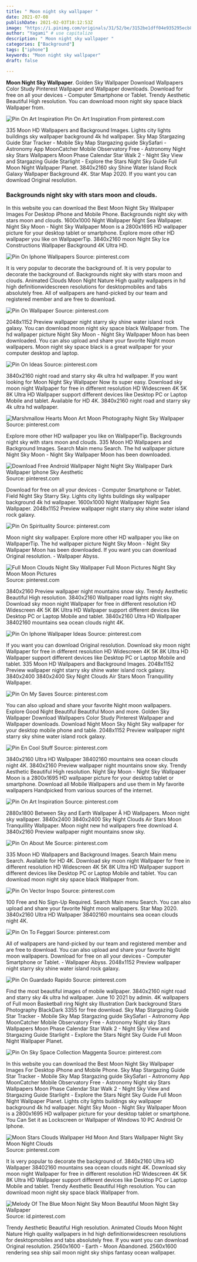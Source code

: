 ```yaml
---
title: " Moon night sky wallpaper "
date: 2021-07-08
publishDate: 2021-02-03T10:12:53Z
image: "https://i.pinimg.com/originals/31/52/be/3152be1dff04e935295ecb80b5163b86.jpg"
author: "Yagami" # use capitalize
description: " Moon night sky wallpaper "
categories: ["Background"]
tags: ["iphone"]
keywords: "Moon night sky wallpaper"
draft: false

---
```



**Moon Night Sky Wallpaper**. Golden Sky Wallpaper Download Wallpapers Color Study Pinterest Wallpaper and Wallpaper downloads. Download for free on all your devices - Computer Smartphone or Tablet. Trendy Aesthetic Beautiful High resolution. You can download moon night sky space black Wallpaper from.

![Pin On Art Inspiration](https://i.pinimg.com/originals/95/a3/7d/95a37df6419c3a268d535a8baaaef0d5.jpg "Pin On Art Inspiration")
Pin On Art Inspiration From pinterest.com


335 Moon HD Wallpapers and Background Images. Lights city lights buildings sky wallpaper background 4k hd wallpaper. Sky Map Stargazing Guide Star Tracker - Mobile Sky Map Stargazing guide SkySafari - Astronomy App MoonCatcher Mobile Observatory Free - Astronomy Night sky Stars Wallpapers Moon Phase Calendar Star Walk 2 - Night Sky View and Stargazing Guide Starlight - Explore the Stars Night Sky Guide Full Moon Night Wallpaper Planet. 3840x2160 sky Shine Water Island Rock Galaxy Wallpaper Background 4K. Star Map 2020. If you want you can download Original resolution.

### Backgrounds night sky with stars moon and clouds.

In this website you can download the Best Moon Night Sky Wallpaper Images For Desktop iPhone and Mobile Phone. Backgrounds night sky with stars moon and clouds. 1600x1000 Night Wallpaper Night Sea Wallpaper. Night Sky Moon - Night Sky Wallpaper Moon is a 2800x1695 HD wallpaper picture for your desktop tablet or smartphone. Explore more other HD wallpaper you like on WallpaperTip. 3840x2160 moon Night Sky Ice Constructions Wallpaper Background 4K Ultra HD.


![Pin On Iphone Wallpapers](https://i.pinimg.com/originals/fb/55/3d/fb553db0db1468fd82685ea94577619e.jpg "Pin On Iphone Wallpapers")
Source: pinterest.com

It is very popular to decorate the background of. It is very popular to decorate the background of. Backgrounds night sky with stars moon and clouds. Animated Clouds Moon Night Nature High quality wallpapers in hd high definitionwidescreen resolutions for desktopmobiles and tabs absolutely free. All of wallpapers are hand-picked by our team and registered member and are free to download.

![Pin On Wallpaper](https://i.pinimg.com/originals/ed/f8/5b/edf85bbb8f8fe3106edc9953c9897f35.jpg "Pin On Wallpaper")
Source: pinterest.com

2048x1152 Preview wallpaper night starry sky shine water island rock galaxy. You can download moon night sky space black Wallpaper from. The hd wallpaper picture Night Sky Moon - Night Sky Wallpaper Moon has been downloaded. You can also upload and share your favorite Night moon wallpapers. Moon night sky space black is a great wallpaper for your computer desktop and laptop.

![Pin On Ideas](https://i.pinimg.com/474x/ae/1e/2c/ae1e2cde0bfaddb318ae86980688c509.jpg "Pin On Ideas")
Source: pinterest.com

3840x2160 night road and starry sky 4k ultra hd wallpaper. If you want looking for Moon Night Sky Wallpaper Now its super easy. Download sky moon night Wallpaper for free in different resolution HD Widescreen 4K 5K 8K Ultra HD Wallpaper support different devices like Desktop PC or Laptop Mobile and tablet. Available for HD 4K. 3840x2160 night road and starry sky 4k ultra hd wallpaper.

![Marshmallow Hearts Moon Art Moon Photography Night Sky Wallpaper](https://i.pinimg.com/736x/a3/22/b9/a322b9d14c9bb7a41d2f118b0d6eec8d.jpg "Marshmallow Hearts Moon Art Moon Photography Night Sky Wallpaper")
Source: pinterest.com

Explore more other HD wallpaper you like on WallpaperTip. Backgrounds night sky with stars moon and clouds. 335 Moon HD Wallpapers and Background Images. Search Main menu Search. The hd wallpaper picture Night Sky Moon - Night Sky Wallpaper Moon has been downloaded.

![Download Free Android Wallpaper Night Night Sky Wallpaper Dark Wallpaper Iphone Sky Aesthetic](https://i.pinimg.com/474x/f9/fd/10/f9fd10eb267221a964b2e2eee3c7d11c.jpg "Download Free Android Wallpaper Night Night Sky Wallpaper Dark Wallpaper Iphone Sky Aesthetic")
Source: pinterest.com

Download for free on all your devices - Computer Smartphone or Tablet. Field Night Sky Starry Sky. Lights city lights buildings sky wallpaper background 4k hd wallpaper. 1600x1000 Night Wallpaper Night Sea Wallpaper. 2048x1152 Preview wallpaper night starry sky shine water island rock galaxy.

![Pin On Spirituality](https://i.pinimg.com/564x/e3/d3/3b/e3d33b823ad821a970da5f5579c969fc.jpg "Pin On Spirituality")
Source: pinterest.com

Moon night sky wallpaper. Explore more other HD wallpaper you like on WallpaperTip. The hd wallpaper picture Night Sky Moon - Night Sky Wallpaper Moon has been downloaded. If you want you can download Original resolution. - Wallpaper Abyss.

![Full Moon Clouds Night Sky Wallpaper Full Moon Pictures Night Sky Moon Moon Pictures](https://i.pinimg.com/originals/93/d0/0a/93d00ab396298e962617593e2bf6c213.jpg "Full Moon Clouds Night Sky Wallpaper Full Moon Pictures Night Sky Moon Moon Pictures")
Source: pinterest.com

3840x2160 Preview wallpaper night mountains snow sky. Trendy Aesthetic Beautiful High resolution. 3840x2160 Wallpaper road lights night sky. Download sky moon night Wallpaper for free in different resolution HD Widescreen 4K 5K 8K Ultra HD Wallpaper support different devices like Desktop PC or Laptop Mobile and tablet. 3840x2160 Ultra HD Wallpaper 38402160 mountains sea ocean clouds night 4K.

![Pin On Iphone Wallpaper Ideas](https://i.pinimg.com/564x/61/9c/58/619c589375e37c24edad84c871ed7b95.jpg "Pin On Iphone Wallpaper Ideas")
Source: pinterest.com

If you want you can download Original resolution. Download sky moon night Wallpaper for free in different resolution HD Widescreen 4K 5K 8K Ultra HD Wallpaper support different devices like Desktop PC or Laptop Mobile and tablet. 335 Moon HD Wallpapers and Background Images. 2048x1152 Preview wallpaper night starry sky shine water island rock galaxy. 3840x2400 3840x2400 Sky Night Clouds Air Stars Moon Tranquillity Wallpaper.

![Pin On My Saves](https://i.pinimg.com/originals/f7/08/cf/f708cf15caa93a273844529713f08cc4.jpg "Pin On My Saves")
Source: pinterest.com

You can also upload and share your favorite Night moon wallpapers. Explore Good Night Beautiful Beautiful Moon and more. Golden Sky Wallpaper Download Wallpapers Color Study Pinterest Wallpaper and Wallpaper downloads. Download Night Moon Sky Night Sky wallpaper for your desktop mobile phone and table. 2048x1152 Preview wallpaper night starry sky shine water island rock galaxy.

![Pin En Cool Stuff](https://i.pinimg.com/originals/72/b1/40/72b140303feb246fb80e5890355c88da.jpg "Pin En Cool Stuff")
Source: pinterest.com

3840x2160 Ultra HD Wallpaper 38402160 mountains sea ocean clouds night 4K. 3840x2160 Preview wallpaper night mountains snow sky. Trendy Aesthetic Beautiful High resolution. Night Sky Moon - Night Sky Wallpaper Moon is a 2800x1695 HD wallpaper picture for your desktop tablet or smartphone. Download all Mobile Wallpapers and use them in My favorite wallpapers Handpicked from various sources of the internet.

![Pin On Art Inspiration](https://i.pinimg.com/originals/95/a3/7d/95a37df6419c3a268d535a8baaaef0d5.jpg "Pin On Art Inspiration")
Source: pinterest.com

2880x1800 Between Sky and Earth Wallpaper Â HD Wallpapers. Moon night sky wallpaper. 3840x2400 3840x2400 Sky Night Clouds Air Stars Moon Tranquillity Wallpaper. Moon night new hd wallpapers free download 4. 3840x2160 Preview wallpaper night mountains snow sky.

![Pin On About Me](https://i.pinimg.com/736x/34/90/12/34901289a566472421cbd520d963f2f2.jpg "Pin On About Me")
Source: pinterest.com

335 Moon HD Wallpapers and Background Images. Search Main menu Search. Available for HD 4K. Download sky moon night Wallpaper for free in different resolution HD Widescreen 4K 5K 8K Ultra HD Wallpaper support different devices like Desktop PC or Laptop Mobile and tablet. You can download moon night sky space black Wallpaper from.

![Pin On Vector Inspo](https://i.pinimg.com/originals/bd/18/8c/bd188c12db651850e8bb86726d9cc646.jpg "Pin On Vector Inspo")
Source: pinterest.com

100 Free and No Sign-Up Required. Search Main menu Search. You can also upload and share your favorite Night moon wallpapers. Star Map 2020. 3840x2160 Ultra HD Wallpaper 38402160 mountains sea ocean clouds night 4K.

![Pin On To Feggari](https://i.pinimg.com/originals/6a/3e/27/6a3e275355872c78457ff1397db7ecab.jpg "Pin On To Feggari")
Source: pinterest.com

All of wallpapers are hand-picked by our team and registered member and are free to download. You can also upload and share your favorite Night moon wallpapers. Download for free on all your devices - Computer Smartphone or Tablet. - Wallpaper Abyss. 2048x1152 Preview wallpaper night starry sky shine water island rock galaxy.

![Pin On Guardado Rapido](https://i.pinimg.com/736x/2a/14/24/2a1424488b4abc5e5877425bf134d238.jpg "Pin On Guardado Rapido")
Source: pinterest.com

Find the most beautiful images of mobile wallpaper. 3840x2160 night road and starry sky 4k ultra hd wallpaper. June 10 2021 by admin. 4K wallpapers of Full moon Basketball ring Night sky Illustration Dark background Stars Photography BlackDark 3355 for free download. Sky Map Stargazing Guide Star Tracker - Mobile Sky Map Stargazing guide SkySafari - Astronomy App MoonCatcher Mobile Observatory Free - Astronomy Night sky Stars Wallpapers Moon Phase Calendar Star Walk 2 - Night Sky View and Stargazing Guide Starlight - Explore the Stars Night Sky Guide Full Moon Night Wallpaper Planet.

![Pin On Sky Space Collection Maggenta](https://i.pinimg.com/originals/4c/0f/e3/4c0fe37a8fac1ef70530f7acae055ed4.jpg "Pin On Sky Space Collection Maggenta")
Source: pinterest.com

In this website you can download the Best Moon Night Sky Wallpaper Images For Desktop iPhone and Mobile Phone. Sky Map Stargazing Guide Star Tracker - Mobile Sky Map Stargazing guide SkySafari - Astronomy App MoonCatcher Mobile Observatory Free - Astronomy Night sky Stars Wallpapers Moon Phase Calendar Star Walk 2 - Night Sky View and Stargazing Guide Starlight - Explore the Stars Night Sky Guide Full Moon Night Wallpaper Planet. Lights city lights buildings sky wallpaper background 4k hd wallpaper. Night Sky Moon - Night Sky Wallpaper Moon is a 2800x1695 HD wallpaper picture for your desktop tablet or smartphone. You Can Set it as Lockscreen or Wallpaper of Windows 10 PC Android Or Iphone.

![Moon Stars Clouds Wallpaper Hd Moon And Stars Wallpaper Night Sky Moon Night Clouds](https://i.pinimg.com/originals/3c/51/82/3c5182ee0773333a3e0dd67d5ac41598.jpg "Moon Stars Clouds Wallpaper Hd Moon And Stars Wallpaper Night Sky Moon Night Clouds")
Source: pinterest.com

It is very popular to decorate the background of. 3840x2160 Ultra HD Wallpaper 38402160 mountains sea ocean clouds night 4K. Download sky moon night Wallpaper for free in different resolution HD Widescreen 4K 5K 8K Ultra HD Wallpaper support different devices like Desktop PC or Laptop Mobile and tablet. Trendy Aesthetic Beautiful High resolution. You can download moon night sky space black Wallpaper from.

![Melody Of The Blue Moon Night Sky Moon Beautiful Moon Night Sky Wallpaper](https://i.pinimg.com/originals/31/52/be/3152be1dff04e935295ecb80b5163b86.jpg "Melody Of The Blue Moon Night Sky Moon Beautiful Moon Night Sky Wallpaper")
Source: id.pinterest.com

Trendy Aesthetic Beautiful High resolution. Animated Clouds Moon Night Nature High quality wallpapers in hd high definitionwidescreen resolutions for desktopmobiles and tabs absolutely free. If you want you can download Original resolution. 2560x1600 - Earth - Moon Abandoned. 2560x1600 rendering sea ship sail moon night sky ships fantasy ocean wallpaper.

